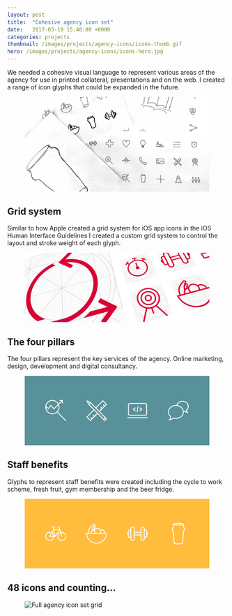 ```yaml
---
layout: post
title:  "Cohesive agency icon set"
date:   2017-03-19 15:40:00 +0000
categories: projects
thumbnail: /images/projects/agency-icons/icons-thumb.gif
hero: /images/projects/agency-icons/icons-hero.jpg
---
```


We needed a cohesive visual language to represent various areas of the agency for use in printed collateral, presentations and on the web. I created a range of icon glyphs that could be expanded in the future.

<figure><img src="/images/projects/agency-icons/icons-sketches.png" alt="Early icon ideas and sketches" class="responsive"/></figure>

## Grid system
Similar to how Apple created a grid system for iOS app icons in the iOS Human Interface Guidelines I created a custom grid system to control the layout and stroke weight of each glyph.

<figure><img src="/images/projects/agency-icons/icons-layout.png" alt="The icon grid system" class="responsive"/></figure>

## The four pillars
The four pillars represent the key services of the agency. Online marketing, design, development and digital consultancy.

<figure><img src="/images/projects/agency-icons/icons-pillars.png" alt="Online marketing, design, development and digital consultancy" class="fixed"/></figure>

## Staff benefits
Glyphs to represent staff benefits were created including the cycle to work scheme, fresh fruit, gym membership and the beer fridge.

<figure><img src="/images/projects/agency-icons/icons-benefits.png" alt="Cycle to work scheme, fresh fruit, gym membership and beer fridge" class="fixed"/></figure>

## 48 icons and counting…

<figure><img src="/images/projects/agency-icons/icons-grid.png" alt="Full agency icon set grid" class="fixed"/></figure>